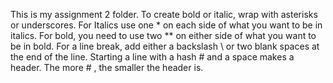 This is my assignment 2 folder.
To create bold or italic, wrap with asterisks or underscores. For Italics use one * on each side of what you want to be in italics. For bold, you need to use two ** on either side of what you want to be in bold. 
For a line break, add either a backslash \ or two blank spaces at the end of the line. 
Starting a line with a hash # and a space makes a header. The more # , the smaller the header is. 
